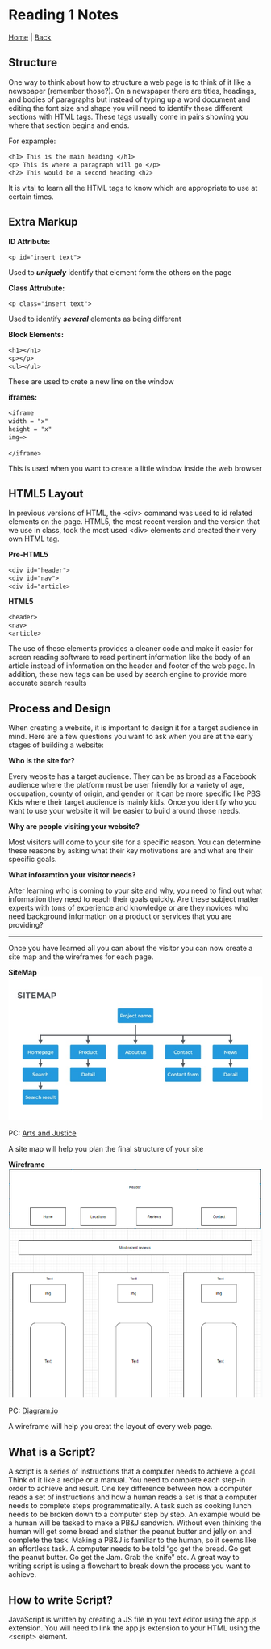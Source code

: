 # Reading 1 Notes

[Home](/README.md) | [Back](/201-main/201TableofContents.md)


## Structure

One way to think about how to structure a web page is to think of it like a newspaper (remember those?). On a newspaper there are titles, headings, and bodies of paragraphs but instead of typing up a word document and editing the font size and shape you will need to identify these different sections with HTML tags. These tags usually come in pairs showing you where that section begins and ends.  

For expample:

    <h1> This is the main heading </h1>
    <p> This is where a paragraph will go </p>
    <h2> This would be a second heading <h2>

It is vital to learn all the HTML tags to know which are appropriate to use at certain times.

## Extra Markup

**ID Attribute:**

    <p id="insert text">

Used to ***uniquely*** identify that element form the others on the page

**Class Attrubute:**

    <p class="insert text">

Used to identify ***several*** elements as being different 

**Block Elements:**

    <h1></h1>
    <p></p>
    <ul></ul>

These are used to crete a new line on the window

**iframes:**

    <iframe
    width = "x"
    height = "x"
    img=>

    </iframe>

This is used when you want to create a little window inside the web browser

## HTML5 Layout

In previous versions of HTML, the \<div> command was used to id related elements on the page. HTML5, the most recent version and the version that we use in class, took the most used \<div> elements and created their very own HTML tag.

**Pre-HTML5**

    <div id="header">
    <div id="nav">
    <div id="article>

**HTML5**

    <header>
    <nav>
    <article>

The use of these elements provides a cleaner code and make it easier for screen reading software to read pertinent information like the body of an article instead of information on the header and footer of the web page. In addition, these new tags can be used by search engine to provide more accurate search results 

## Process and Design 

When creating a website, it is important to design it for a target audience in mind. 
Here are a few questions you want to ask when you are at the early stages of building a website:

**Who is the site for?**

Every website has a target audience. They can be as broad as a Facebook audience where the platform must be user friendly for a variety of age, occupation, county of origin, and gender or it can be more specific like PBS Kids where their target audience is mainly kids. Once you identify who you want to use your website it will be easier to build around those needs.

**Why are people visiting your website?**

Most visitors will come to your site for a specific reason. You can determine these reasons by asking what their key motivations are and what are their specific goals.

**What inforamtion your visitor needs?**

After learning who is coming to your site and why, you need to find out what information they need to reach their goals quickly. Are these subject matter experts with tons of experience and knowledge or are they novices who need background information on a product or services that you are providing? 

___

Once you have learned all you can about the visitor you can now create a site map and the wireframes for each page. 

**SiteMap**
![Site Map Example](/site-map.jpg) 


PC: [Arts and Justice](/https://www.artsandjustice.org/graphic-design-3-project-6-app-wireframe-site-map/the-silver-lining-presentation-template-a-free-beautiful-template-for-marketer-17-638/)

A site map will help you plan the final structure of your site

**Wireframe**
![Wireframe Example](/wireframe.PNG)


PC: [Diagram.io](https://app.diagrams.net/#G1_A_OEkC0MvwZf20gOn-W-YlYjL6HkmhV)

A wireframe will help you creat  the layout of every web page.

## What is a Script? ##

A script is a series of instructions that a computer needs to achieve a goal. Think of it like a recipe or a manual. You need to complete each step-in order to achieve and result. One key difference between how a computer reads a set of instructions and how a human reads a set is that a computer needs to complete steps programmatically. A task such as cooking lunch needs to be broken down to a computer step by step. An example would be a human will be tasked to make a PB&J sandwich. Without even thinking the human will get some bread and slather the peanut butter and jelly on and complete the task. Making a PB&J is familiar to the human, so it seems like an effortless task. A computer needs to be told “go get the bread. Go get the peanut butter. Go get the Jam. Grab the knife” etc. A great way to writing script is using a flowchart to break down the process you want to achieve.

## How to write Script? ##

JavaScript is written by creating a JS file in you text editor using the app.js extension. You will need to link the app.js extension to your HTML using the \<script> element. 